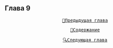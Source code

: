 ## Глава 9


<div align="center">
<a href="/Воды%20Пактола/Часть%20I.%20«Демиург»/Глава%208.md"><pre>🐾Предыдущая глава</pre></a>
<a href="/Воды%20Пактола/Содержание.md"><pre>📄Содержание</pre></a>
<a href="/Воды%20Пактола/Часть%20I.%20«Демиург»/Глава%2010.md"><pre>🔍Следующая глава</pre></a>
</div>